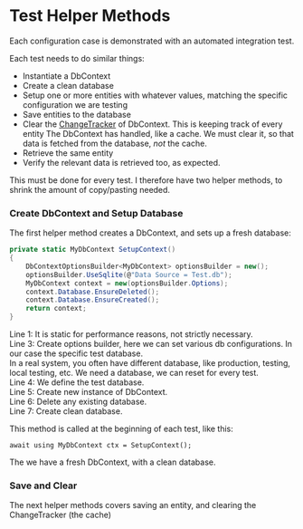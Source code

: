 ﻿# Test Helper Methods
Each configuration case is demonstrated with an automated integration test. 

Each test needs to do similar things:
* Instantiate a DbContext
* Create a clean database
* Setup one or more entities with whatever values, matching the specific configuration we are testing
* Save entities to the database
* Clear the [ChangeTracker](https://learn.microsoft.com/en-us/ef/core/change-tracking/) of DbContext. This is keeping track of every entity The DbContext has handled, like a cache. We must clear it, so that data is fetched from the database, _not_ the cache.
* Retrieve the same entity
* Verify the relevant data is retrieved too, as expected.

This must be done for every test. I therefore have two helper methods, to shrink the amount of copy/pasting needed.

### Create DbContext and Setup Database
The first helper method creates a DbContext, and sets up a fresh database:

```csharp
private static MyDbContext SetupContext()
{
    DbContextOptionsBuilder<MyDbContext> optionsBuilder = new();
    optionsBuilder.UseSqlite(@"Data Source = Test.db");
    MyDbContext context = new(optionsBuilder.Options);
    context.Database.EnsureDeleted();
    context.Database.EnsureCreated();
    return context;
}
```
Line 1: It is static for performance reasons, not strictly necessary.\
Line 3: Create options builder, here we can set various db configurations. In our case the specific test database.\
In a real system, you often have different database, like production, testing, local testing, etc. We need a database, we can reset for every test.\
Line 4: We define the test database.\
Line 5: Create new instance of DbContext.\
Line 6: Delete any existing database.\
Line 7: Create clean database.

This method is called at the beginning of each test, like this:

```chspar
await using MyDbContext ctx = SetupContext();
```

The we have a fresh DbContext, with a clean database.

### Save and Clear
The next helper methods covers saving an entity, and clearing the ChangeTracker (the cache)

